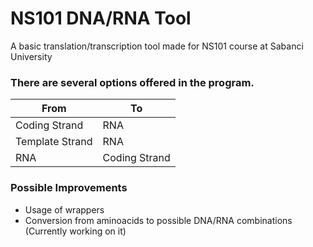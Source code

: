 # NS101 DNA/RNA Tool

A basic translation/transcription tool made for NS101 course at Sabanci University

### There are several options offered in the program.

From | To
------------ | -------------
Coding Strand | RNA
Template Strand | RNA
RNA | Coding Strand

### Possible Improvements

- Usage of wrappers
- Conversion from aminoacids to possible DNA/RNA combinations (Currently working on it)

